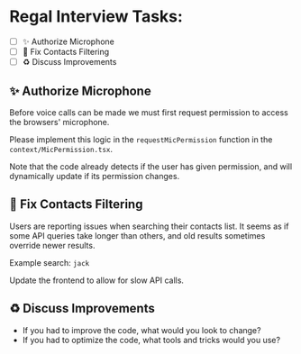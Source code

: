 # Regal Interview Tasks:

- [ ] ✨ Authorize Microphone
- [ ] 🐛 Fix Contacts Filtering
- [ ] ♻️ Discuss Improvements

## ✨ Authorize Microphone

Before voice calls can be made we must first request permission to access the browsers' microphone.

Please implement this logic in the `requestMicPermission` function in the `context/MicPermission.tsx`.

Note that the code already detects if the user has given permission, and will dynamically update
if its permission changes.

## 🐛 Fix Contacts Filtering

Users are reporting issues when searching their contacts list. It seems as if some API
queries take longer than others, and old results sometimes override newer results.

Example search: `jack`

Update the frontend to allow for slow API calls.

## ♻️ Discuss Improvements

- If you had to improve the code, what would you look to change?
- If you had to optimize the code, what tools and tricks would you use?
